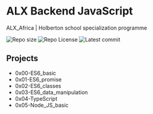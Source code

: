 # ALX Backend JavaScript

ALX_Africa | Holberton school specialization programme

![Repo size](https://img.shields.io/github/repo-size/Mar-Issah/alx-backend-javascript)
![Repo License](https://img.shields.io/github/license/Mar-Issah/alx-backend-javascript.svg)
![Latest commit](https://img.shields.io/github/last-commit/Mar-Issah/alx-backend-javascript/master?style=round-square)

## Projects

- 0x00-ES6_basic
- 0x01-ES6_promise
- 0x02-ES6_classes
- 0x03-ES6_data_manipulation
- 0x04-TypeScript
- 0x05-Node_JS_basic
